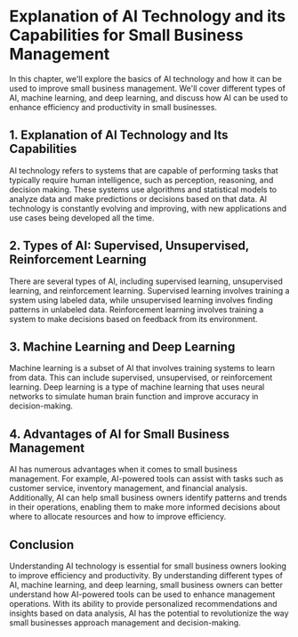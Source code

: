 # Explanation of AI Technology and its Capabilities for Small Business Management

In this chapter, we'll explore the basics of AI technology and how it can be used to improve small business management. We'll cover different types of AI, machine learning, and deep learning, and discuss how AI can be used to enhance efficiency and productivity in small businesses.

## 1. Explanation of AI Technology and Its Capabilities

AI technology refers to systems that are capable of performing tasks that typically require human intelligence, such as perception, reasoning, and decision making. These systems use algorithms and statistical models to analyze data and make predictions or decisions based on that data. AI technology is constantly evolving and improving, with new applications and use cases being developed all the time.

## 2. Types of AI: Supervised, Unsupervised, Reinforcement Learning

There are several types of AI, including supervised learning, unsupervised learning, and reinforcement learning. Supervised learning involves training a system using labeled data, while unsupervised learning involves finding patterns in unlabeled data. Reinforcement learning involves training a system to make decisions based on feedback from its environment.

## 3. Machine Learning and Deep Learning

Machine learning is a subset of AI that involves training systems to learn from data. This can include supervised, unsupervised, or reinforcement learning. Deep learning is a type of machine learning that uses neural networks to simulate human brain function and improve accuracy in decision-making.

## 4. Advantages of AI for Small Business Management

AI has numerous advantages when it comes to small business management. For example, AI-powered tools can assist with tasks such as customer service, inventory management, and financial analysis. Additionally, AI can help small business owners identify patterns and trends in their operations, enabling them to make more informed decisions about where to allocate resources and how to improve efficiency.

Conclusion
----------

Understanding AI technology is essential for small business owners looking to improve efficiency and productivity. By understanding different types of AI, machine learning, and deep learning, small business owners can better understand how AI-powered tools can be used to enhance management operations. With its ability to provide personalized recommendations and insights based on data analysis, AI has the potential to revolutionize the way small businesses approach management and decision-making.


